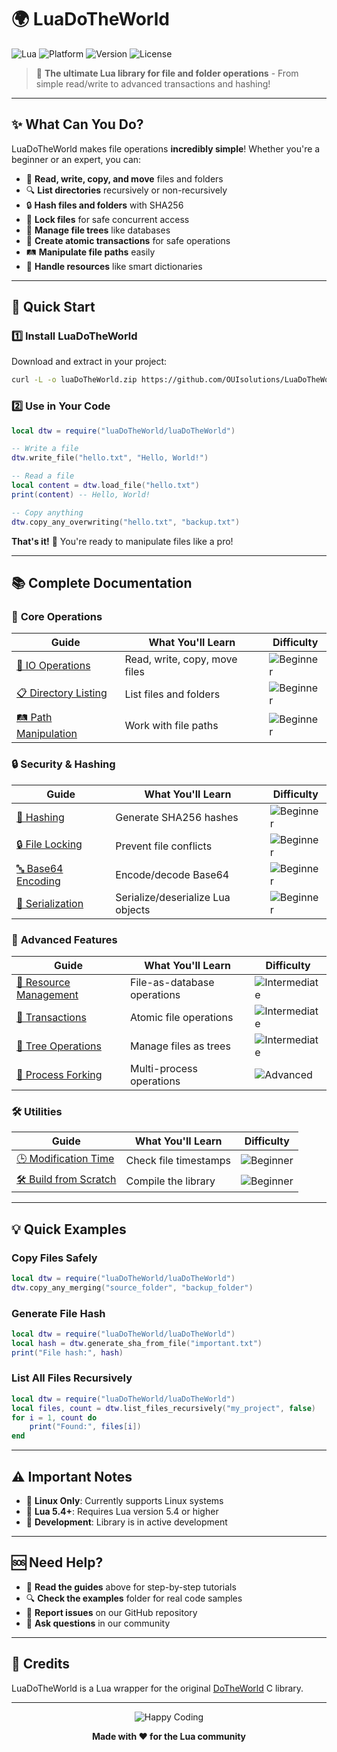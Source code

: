 

# 🌍 LuaDoTheWorld

![Lua](https://img.shields.io/badge/Language-Lua-blue?style=flat-square&logo=lua)
![Platform](https://img.shields.io/badge/Platform-Linux-orange?style=flat-square&logo=linux)
![Version](https://img.shields.io/badge/Version-0.7.0-green?style=flat-square)
![License](https://img.shields.io/badge/License-MIT-purple?style=flat-square)

> 🚀 **The ultimate Lua library for file and folder operations** - From simple read/write to advanced transactions and hashing!

---

## ✨ What Can You Do?

LuaDoTheWorld makes file operations **incredibly simple**! Whether you're a beginner or an expert, you can:

- 📂 **Read, write, copy, and move** files and folders
- 🔍 **List directories** recursively or non-recursively  
- 🔒 **Hash files and folders** with SHA256
- 🔐 **Lock files** for safe concurrent access
- 🌳 **Manage file trees** like databases
- 🔄 **Create atomic transactions** for safe operations
- 🛤️ **Manipulate file paths** easily
- 📁 **Handle resources** like smart dictionaries

---

## 🚀 Quick Start

### 1️⃣ Install LuaDoTheWorld

Download and extract in your project:

```bash
curl -L -o luaDoTheWorld.zip https://github.com/OUIsolutions/LuaDoTheWorld/releases/download/0.7.0/luaDoTheWorld.zip && unzip luaDoTheWorld.zip && rm luaDoTheWorld.zip
```

### 2️⃣ Use in Your Code

```lua
local dtw = require("luaDoTheWorld/luaDoTheWorld")

-- Write a file
dtw.write_file("hello.txt", "Hello, World!")

-- Read a file
local content = dtw.load_file("hello.txt")
print(content) -- Hello, World!

-- Copy anything
dtw.copy_any_overwriting("hello.txt", "backup.txt")
```

**That's it!** 🎉 You're ready to manipulate files like a pro!

---

## 📚 Complete Documentation

### 🎯 **Core Operations**
| Guide | What You'll Learn | Difficulty |
|-------|------------------|------------|
| [📂 IO Operations](docs/io.md) | Read, write, copy, move files | ![Beginner](https://img.shields.io/badge/Difficulty-Beginner-brightgreen?style=flat-square) |
| [📋 Directory Listing](docs/listage.md) | List files and folders | ![Beginner](https://img.shields.io/badge/Difficulty-Beginner-brightgreen?style=flat-square) |
| [🛤️ Path Manipulation](docs/path.md) | Work with file paths | ![Beginner](https://img.shields.io/badge/Difficulty-Beginner-brightgreen?style=flat-square) |

### 🔒 **Security & Hashing**
| Guide | What You'll Learn | Difficulty |
|-------|------------------|------------|
| [🔑 Hashing](docs/hashing.md) | Generate SHA256 hashes | ![Beginner](https://img.shields.io/badge/Difficulty-Beginner-brightgreen?style=flat-square) |
| [🔒 File Locking](docs/locker.md) | Prevent file conflicts | ![Beginner](https://img.shields.io/badge/Difficulty-Beginner-brightgreen?style=flat-square) |
| [🔤 Base64 Encoding](docs/base_64.md) | Encode/decode Base64 | ![Beginner](https://img.shields.io/badge/Difficulty-Beginner-brightgreen?style=flat-square) |
| [🔄 Serialization](docs/serialization.md) | Serialize/deserialize Lua objects | ![Beginner](https://img.shields.io/badge/Difficulty-Beginner-brightgreen?style=flat-square) |

### 🚀 **Advanced Features**
| Guide | What You'll Learn | Difficulty |
|-------|------------------|------------|
| [📁 Resource Management](docs/resource.md) | File-as-database operations | ![Intermediate](https://img.shields.io/badge/Difficulty-Intermediate-yellow?style=flat-square) |
| [🔄 Transactions](docs/transaction.md) | Atomic file operations | ![Intermediate](https://img.shields.io/badge/Difficulty-Intermediate-yellow?style=flat-square) |
| [🌳 Tree Operations](docs/trees.md) | Manage files as trees | ![Intermediate](https://img.shields.io/badge/Difficulty-Intermediate-yellow?style=flat-square) |
| [🍴 Process Forking](docs/fork.md) | Multi-process operations | ![Advanced](https://img.shields.io/badge/Difficulty-Advanced-red?style=flat-square) |

### 🛠️ **Utilities**
| Guide | What You'll Learn | Difficulty |
|-------|------------------|------------|
| [🕒 Modification Time](docs/modification_status.md) | Check file timestamps | ![Beginner](https://img.shields.io/badge/Difficulty-Beginner-brightgreen?style=flat-square) |
| [🛠️ Build from Scratch](docs/build_from_scratch.md) | Compile the library | ![Beginner](https://img.shields.io/badge/Difficulty-Beginner-brightgreen?style=flat-square) |

---

## 💡 Quick Examples

### Copy Files Safely
```lua
local dtw = require("luaDoTheWorld/luaDoTheWorld")
dtw.copy_any_merging("source_folder", "backup_folder")
```

### Generate File Hash
```lua
local dtw = require("luaDoTheWorld/luaDoTheWorld")
local hash = dtw.generate_sha_from_file("important.txt")
print("File hash:", hash)
```

### List All Files Recursively
```lua
local dtw = require("luaDoTheWorld/luaDoTheWorld")
local files, count = dtw.list_files_recursively("my_project", false)
for i = 1, count do
    print("Found:", files[i])
end
```

---

## ⚠️ Important Notes

- 🐧 **Linux Only**: Currently supports Linux systems
- 🌙 **Lua 5.4+**: Requires Lua version 5.4 or higher  
- 🧪 **Development**: Library is in active development

---

## 🆘 Need Help?

- 📖 **Read the guides** above for step-by-step tutorials
- 🔍 **Check the examples** folder for real code samples
- 🐛 **Report issues** on our GitHub repository
- 💬 **Ask questions** in our community

---

## 🙏 Credits

LuaDoTheWorld is a Lua wrapper for the original [DoTheWorld](https://github.com/OUIsolutions/DoTheWorld) C library.

---

<div align="center">

![Happy Coding](https://img.shields.io/badge/Happy-Coding!-ff69b4?style=flat-square&logo=heart)

**Made with ❤️ for the Lua community**

</div>


